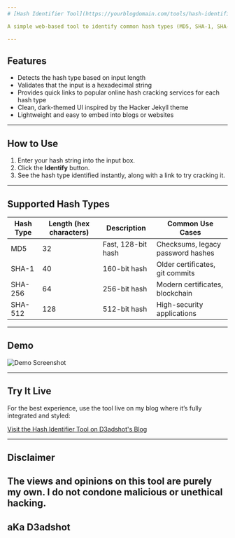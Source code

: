 ```yaml
---
# [Hash Identifier Tool](https://yourblogdomain.com/tools/hash-identifier/)

A simple web-based tool to identify common hash types (MD5, SHA-1, SHA-256, SHA-512) by analysing the length and format of a given hash string.

---
```

## Features

- Detects the hash type based on input length
- Validates that the input is a hexadecimal string
- Provides quick links to popular online hash cracking services for each hash type
- Clean, dark-themed UI inspired by the Hacker Jekyll theme
- Lightweight and easy to embed into blogs or websites

---
## How to Use

1. Enter your hash string into the input box.
2. Click the **Identify** button.
3. See the hash type identified instantly, along with a link to try cracking it.

---
## Supported Hash Types

| Hash Type | Length (hex characters) | Description                         | Common Use Cases                   |
|-----------|------------------------|-----------------------------------|----------------------------------|
| MD5       | 32                     | Fast, 128-bit hash                 | Checksums, legacy password hashes|
| SHA-1     | 40                     | 160-bit hash                      | Older certificates, git commits  |
| SHA-256   | 64                     | 256-bit hash                     | Modern certificates, blockchain  |
| SHA-512   | 128                    | 512-bit hash                     | High-security applications       |

---
## Demo

![Demo Screenshot](https://github.com/user-attachments/assets/2ba00e2e-6468-4c3a-a093-74ca3d0670ef)

---
## Try It Live

For the best experience, use the tool live on my blog where it’s fully integrated and styled:

[Visit the Hash Identifier Tool on D3adshot's Blog](https://yourblogdomain.com/tools/hash-identifier/)

---
## Disclaimer

The views and opinions on this tool are purely my own. I do **not** condone malicious or unethical hacking.
---
aKa D3adshot
---
